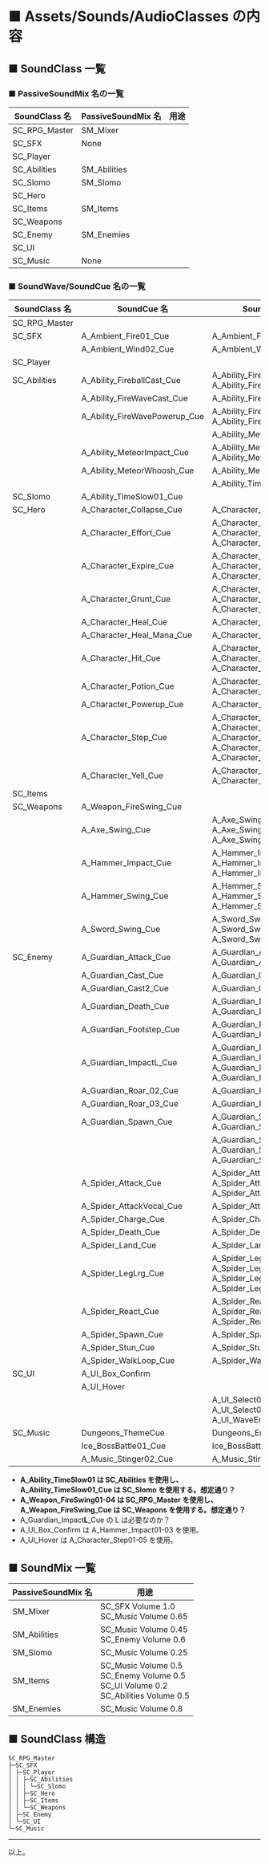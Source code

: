 # ■ Assets/Sounds/AudioClasses の内容

## ■ SoundClass 一覧
### ■ PassiveSoundMix 名の一覧
| SoundClass 名 | PassiveSoundMix 名 | 用途 |
| ----- | ----- | ----- |
| SC_RPG_Master | SM_Mixer | |
| SC_SFX | None | |
| SC_Player | | |
| SC_Abilities | SM_Abilities | |
| SC_Slomo | SM_Slomo | |
| SC_Hero | | |
| SC_Items | SM_Items | |
| SC_Weapons | | |
| SC_Enemy | SM_Enemies | |
| SC_UI | | |
| SC_Music | None | |

### ■ SoundWave/SoundCue 名の一覧
| SoundClass 名 | SoundCue 名 | SoundWave 名 |
| ----- | ----- | ----- |
| SC_RPG_Master | |
| SC_SFX | A_Ambient_Fire01_Cue | A_Ambient_Fire01 |
| | A_Ambient_Wind02_Cue | A_Ambient_Wind02 |
| SC_Player | |
| SC_Abilities | A_Ability_FireballCast_Cue | A_Ability_FireBallCast01<br>A_Ability_FireBallCast02 |
| | A_Ability_FireWaveCast_Cue | A_Ability_FireWaveCast01 |
| | A_Ability_FireWavePowerup_Cue | A_Ability_FireWavePowerup_01<br>A_Ability_FireWavePowerup_02 |
| | | A_Ability_MeteorCast01 |
| | A_Ability_MeteorImpact_Cue | A_Ability_MeteorImpact01<br>A_Ability_MeteorImpact02 |
| | A_Ability_MeteorWhoosh_Cue | A_Ability_MeteorWhoosh_01 |
| | | A_Ability_TimeSlow01 |
| SC_Slomo | A_Ability_TimeSlow01_Cue | |
| SC_Hero | A_Character_Collapse_Cue | A_Character_Collapse01 |
| | A_Character_Effort_Cue | A_Character_Effort01<br>A_Character_Effort03<br>A_Character_Effort04 |
| | A_Character_Expire_Cue | A_Character_Expire01<br>A_Character_Expire02<br>A_Character_Expire03 |
| | A_Character_Grunt_Cue | A_Character_Grunt01<br>A_Character_Grunt02<br>A_Character_Grunt03 |
| | A_Character_Heal_Cue | A_Character_Heal01 |
| | A_Character_Heal_Mana_Cue | A_Character_Heal01_Mana |
| | A_Character_Hit_Cue | A_Character_Hit01<br>A_Character_Hit02<br>A_Character_Hit03 |
| | A_Character_Potion_Cue | A_Character_Potion01<br>A_Character_Potion02 |
| | A_Character_Powerup_Cue | A_Character_Powerup01 |
| | A_Character_Step_Cue | A_Character_Step01<br>A_Character_Step02<br>A_Character_Step03<br>A_Character_Step04<br>A_Character_Step05 |
| | A_Character_Yell_Cue | A_Character_Yell01<br>A_Character_Yell02 |
| SC_Items | |
| SC_Weapons | A_Weapon_FireSwing_Cue | |
| | A_Axe_Swing_Cue | A_Axe_Swing01<br>A_Axe_Swing02<br>A_Axe_Swing03 |
| | A_Hammer_Impact_Cue | A_Hammer_Impact01<br>A_Hammer_Impact02<br>A_Hammer_Impact03 |
| | A_Hammer_Swing_Cue | A_Hammer_Swing01<br>A_Hammer_Swing02<br>A_Hammer_Swing03 |
| | A_Sword_Swing_Cue | A_Sword_Swing01<br>A_Sword_Swing02<br>A_Sword_Swing03 |
| SC_Enemy | A_Guardian_Attack_Cue | A_Guardian_Attack01<br>A_Guardian_Attack02 |
| | A_Guardian_Cast_Cue | A_Guardian_Cast01 |
| | A_Guardian_Cast2_Cue | A_Guardian_Cast03 |
| | A_Guardian_Death_Cue | A_Guardian_Death01<br>A_Guardian_Death02 |
| | A_Guardian_Footstep_Cue | A_Guardian_Footstep01<br>A_Guardian_Footstep02 |
| | A_Guardian_ImpactL_Cue | A_Guardian_Impact01<br>A_Guardian_Impact02<br>A_Guardian_Impact03<br>A_Guardian_Impact04 |
| | A_Guardian_Roar_02_Cue | A_Guardian_Roar02 |
| | A_Guardian_Roar_03_Cue | A_Guardian_Roar03 |
| | A_Guardian_Spawn_Cue | A_Guardian_Spawn01<br>A_Guardian_Spawn02 |
| | | A_Guardian_Swin01<br>A_Guardian_Swin02<br>A_Guardian_Swin03 |
| | A_Spider_Attack_Cue | A_Spider_Attack01<br>A_Spider_Attack02<br>A_Spider_Attack03 |
| | A_Spider_AttackVocal_Cue | A_Spider_Attack04 |
| | A_Spider_Charge_Cue | A_Spider_Charge01 |
| | A_Spider_Death_Cue | A_Spider_Death01 |
| | A_Spider_Land_Cue | A_Spider_Land01 |
| | A_Spider_LegLrg_Cue | A_Spider_LegLrg01<br>A_Spider_LegLrg02<br>A_Spider_LegLrg03<br>A_Spider_LegLrg04 |
| | A_Spider_React_Cue | A_Spider_React01<br>A_Spider_React02<br>A_Spider_React03 |
| | A_Spider_Spawn_Cue | A_Spider_Spawn01 |
| | A_Spider_Stun_Cue | A_Spider_Stun01 |
| | A_Spider_WalkLoop_Cue | A_Spider_WalkLoop02 |
| SC_UI | A_UI_Box_Confirm | |
| | A_UI_Hover | |
| | | A_UI_Select01<br>A_UI_Select02<br>A_UI_WaveEnd |
| SC_Music | Dungeons_ThemeCue | Dungeons_EndBossBattle |
| | Ice_BossBattle01_Cue | Ice_BossBattle01 |
| | A_Music_Stinger02_Cue | A_Music_Stinger02 |

* **A_Ability_TimeSlow01 は SC_Abilities を使用し、 A_Ability_TimeSlow01_Cue は SC_Slomo を使用する。想定通り？**
* **A_Weapon_FireSwing01-04 は SC_RPG_Master を使用し、 A_Weapon_FireSwing_Cue は SC_Weapons を使用する。想定通り？**
* A_Guardian_Impact**L**_Cue の L は必要なのか？
* A_UI_Box_Confirm は A_Hammer_Impact01-03 を使用。
* A_UI_Hover は A_Character_Step01-05 を使用。

## ■ SoundMix 一覧
| PassiveSoundMix 名 | 用途 |
| ----- | ----- |
| SM_Mixer | SC_SFX Volume 1.0<br>SC_Music Volume 0.65 |
| SM_Abilities | SC_Music Volume 0.45<br>SC_Enemy Volume 0.6 |
| SM_Slomo | SC_Music Volume 0.25 |
| SM_Items | SC_Music Volume 0.5<br>SC_Enemy Volume 0.5<br>SC_UI Volume 0.2<br>SC_Abilities Volume 0.5 |
| SM_Enemies | SC_Music Volume 0.8 |

## ■ SoundClass 構造
```
SC_RPG_Master
├─SC_SFX
│ ├─SC_Player
│ │ ├─SC_Abilities
│ │ │ └─SC_Slomo
│ │ ├─SC_Hero
│ │ ├─SC_Items
│ │ └─SC_Weapons
│ ├─SC_Enemy
│ └─SC_UI
└─SC_Music
```

----
以上。

